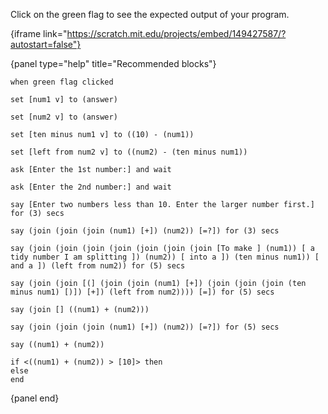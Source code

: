 Click on the green flag to see the expected output of your program.

{iframe link="https://scratch.mit.edu/projects/embed/149427587/?autostart=false"}

{panel type="help" title="Recommended blocks"}

```scratch:split:random
when green flag clicked
```

```scratch:split:random
set [num1 v] to (answer)

set [num2 v] to (answer)

set [ten minus num1 v] to ((10) - (num1))

set [left from num2 v] to ((num2) - (ten minus num1))
```

```scratch:split:random
ask [Enter the 1st number:] and wait

ask [Enter the 2nd number:] and wait
```

```scratch:split:random
say [Enter two numbers less than 10. Enter the larger number first.] for (3) secs

say (join (join (join (num1) [+]) (num2)) [=?]) for (3) secs

say (join (join (join (join (join (join (join [To make ] (num1)) [ a tidy number I am splitting ]) (num2)) [ into a ]) (ten minus num1)) [ and a ]) (left from num2)) for (5) secs

say (join (join [(] (join (join (num1) [+]) (join (join (join (ten minus num1) [)]) [+]) (left from num2)))) [=]) for (5) secs

say (join [] ((num1) + (num2)))

say (join (join (join (num1) [+]) (num2)) [=?]) for (5) secs

say ((num1) + (num2))
```

```scratch:split:random
if <((num1) + (num2)) > [10]> then
else
end
```

{panel end}
